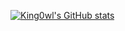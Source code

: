 [![King0wl's GitHub stats](https://github-readme-stats.vercel.app/api?username=yhj0076)](https://github.com/anuraghazra/github-readme-stats)
